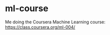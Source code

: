 ml-course
=========

Me doing the Coursera Machine Learning course: https://class.coursera.org/ml-004/
